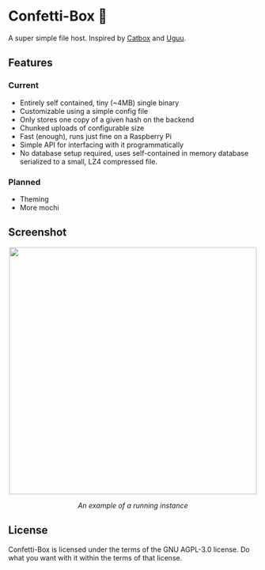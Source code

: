# Confetti-Box 🎉
A super simple file host. Inspired by [Catbox](https://catbox.moe) and [Uguu](https://uguu.se).

## Features
### Current
- Entirely self contained, tiny (~4MB) single binary 
- Customizable using a simple config file
- Only stores one copy of a given hash on the backend
- Chunked uploads of configurable size
- Fast (enough), runs just fine on a Raspberry Pi
- Simple API for interfacing with it programmatically
- No database setup required, uses self-contained in memory database
  serialized to a small, LZ4 compressed file.

### Planned
- Theming
- More mochi

## Screenshot
<p align="center">
  <img width="500px" src="https://github.com/user-attachments/assets/9b12d65f-257d-448f-a7d0-43068cc3f8a3">
  <p align="center"><i>An example of a running instance</i></p>
</p>

## License
Confetti-Box is licensed under the terms of the GNU AGPL-3.0 license. Do what you want
with it within the terms of that license.
